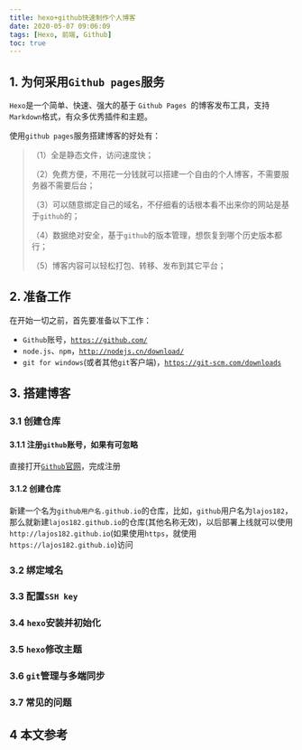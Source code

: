 ```yaml
---
title: hexo+github快速制作个人博客
date: 2020-05-07 09:06:09
tags: [Hexo, 前端, Github]
toc: true
---
```


## 1. 为何采用`Github pages`服务

`Hexo`是一个简单、快速、强大的基于 `Github Pages `的博客发布工具，支持`Markdown`格式，有众多优秀插件和主题。

使用`github pages`服务搭建博客的好处有：

> （1）全是静态文件，访问速度快；
>
> （2）免费方便，不用花一分钱就可以搭建一个自由的个人博客，不需要服务器不需要后台；
>
> （3）可以随意绑定自己的域名，不仔细看的话根本看不出来你的网站是基于`github`的；
>
> （4）数据绝对安全，基于`github`的版本管理，想恢复到哪个历史版本都行；
>
> （5）博客内容可以轻松打包、转移、发布到其它平台；

## 2. 准备工作

在开始一切之前，首先要准备以下工作：

+ `Github`账号，[`https://github.com/`](https://github.com/)
+ `node.js`、`npm`，[`http://nodejs.cn/download/`](http://nodejs.cn/download/)
+ `git for windows`(或者其他`git`客户端)，[`https://git-scm.com/downloads`](https://git-scm.com/downloads)

## 3. 搭建博客

### 3.1 创建仓库

#### 3.1.1 注册`github`账号，如果有可忽略

直接打开[`Github`官网](https://github.com/)，完成注册

#### 3.1.2 创建仓库

新建一个名为`github用户名.github.io`的仓库，比如，`github`用户名为`lajos182`，那么就新建`lajos182.github.io`的仓库(其他名称无效)，以后部署上线就可以使用`http://lajos182.github.io`(如果使用`https`，就使用`https://lajos182.github.io`)访问



### 3.2 绑定域名

### 3.3 配置`SSH key`

### 3.4 `hexo`安装并初始化

### 3.5 `hexo`修改主题

### 3.6 `git`管理与多端同步

### 3.7 常见的问题

## 4 本文参考








